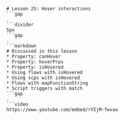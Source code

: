 ```mainHeading
# Lesson 25: Hover interactions
```gap
.
```divider
5px
```gap
.
```markdown
# Discussed in this lesson
* Property: canHover
* Property: hoverPrps
* Property: isHovered
* Using flows with isHovered
* Using scps with isHovered
* Flows with mapFunctionString
* Script triggers with match
```gap
.
```video
https://www.youtube.com/embed/rVIjM-fwvao